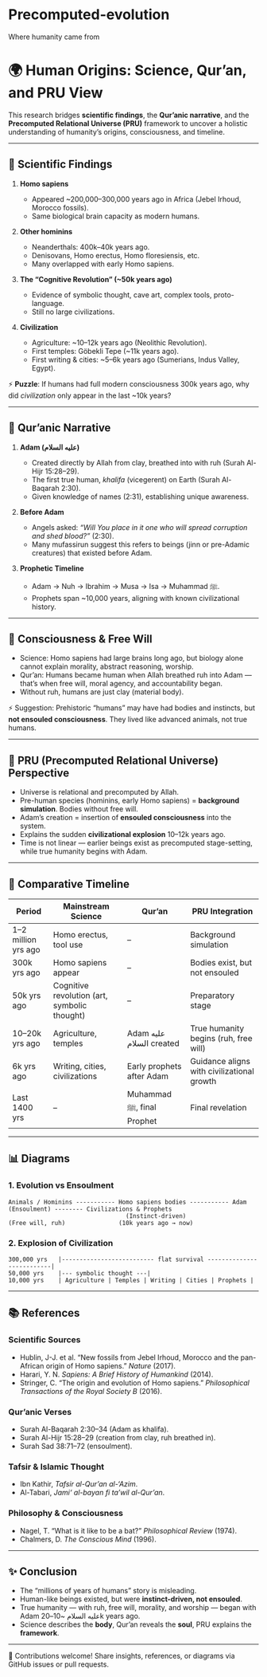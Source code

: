 # Precomputed-evolution
Where humanity came from
# 🌍 Human Origins: Science, Qur’an, and PRU View

This research bridges **scientific findings**, the **Qur’anic narrative**, and the **Precomputed Relational Universe (PRU)** framework to uncover a holistic understanding of humanity’s origins, consciousness, and timeline.

---

## 🔬 Scientific Findings

1. **Homo sapiens**  
   - Appeared ~200,000–300,000 years ago in Africa (Jebel Irhoud, Morocco fossils).  
   - Same biological brain capacity as modern humans.  

2. **Other hominins**  
   - Neanderthals: 400k–40k years ago.  
   - Denisovans, Homo erectus, Homo floresiensis, etc.  
   - Many overlapped with early Homo sapiens.  

3. **The “Cognitive Revolution” (~50k years ago)**  
   - Evidence of symbolic thought, cave art, complex tools, proto-language.  
   - Still no large civilizations.  

4. **Civilization**  
   - Agriculture: ~10–12k years ago (Neolithic Revolution).  
   - First temples: Göbekli Tepe (~11k years ago).  
   - First writing & cities: ~5–6k years ago (Sumerians, Indus Valley, Egypt).  

⚡ **Puzzle**: If humans had full modern consciousness 300k years ago, why did *civilization* only appear in the last ~10k years?  

---

## 📖 Qur’anic Narrative

1. **Adam (عليه السلام)**  
   - Created directly by Allah from clay, breathed into with ruh (Surah Al-Hijr 15:28–29).  
   - The first true human, *khalifa* (vicegerent) on Earth (Surah Al-Baqarah 2:30).  
   - Given knowledge of names (2:31), establishing unique awareness.  

2. **Before Adam**  
   - Angels asked: *“Will You place in it one who will spread corruption and shed blood?”* (2:30).  
   - Many mufassirun suggest this refers to beings (jinn or pre-Adamic creatures) that existed before Adam.  

3. **Prophetic Timeline**  
   - Adam → Nuh → Ibrahim → Musa → Isa → Muhammad ﷺ.  
   - Prophets span ~10,000 years, aligning with known civilizational history.  

---

## 🧠 Consciousness & Free Will

- Science: Homo sapiens had large brains long ago, but biology alone cannot explain morality, abstract reasoning, worship.  
- Qur’an: Humans became human when Allah breathed ruh into Adam — that’s when free will, moral agency, and accountability began.  
- Without ruh, humans are just clay (material body).  

⚡ Suggestion: Prehistoric “humans” may have had bodies and instincts, but **not ensouled consciousness**. They lived like advanced animals, not true humans.  

---

## 🌌 PRU (Precomputed Relational Universe) Perspective

- Universe is relational and precomputed by Allah.  
- Pre-human species (hominins, early Homo sapiens) = **background simulation**. Bodies without free will.  
- Adam’s creation = insertion of **ensouled consciousness** into the system.  
- Explains the sudden **civilizational explosion** 10–12k years ago.  
- Time is not linear — earlier beings exist as precomputed stage-setting, while true humanity begins with Adam.  

---

## 🧾 Comparative Timeline

| Period | Mainstream Science | Qur’an | PRU Integration |
|--------|--------------------|--------|-----------------|
| 1–2 million yrs ago | Homo erectus, tool use | – | Background simulation |
| 300k yrs ago | Homo sapiens appear | – | Bodies exist, but not ensouled |
| 50k yrs ago | Cognitive revolution (art, symbolic thought) | – | Preparatory stage |
| 10–20k yrs ago | Agriculture, temples | Adam عليه السلام created | True humanity begins (ruh, free will) |
| 6k yrs ago | Writing, cities, civilizations | Early prophets after Adam | Guidance aligns with civilizational growth |
| Last 1400 yrs | – | Muhammad ﷺ, final Prophet | Final revelation |

---

## 📊 Diagrams

### 1. Evolution vs Ensoulment
```
Animals / Hominins ----------- Homo sapiens bodies ----------- Adam (Ensoulment) -------- Civilizations & Prophets
                                 (Instinct-driven)                  (Free will, ruh)               (10k years ago → now)
```

### 2. Explosion of Civilization
```
300,000 yrs   |-------------------------- flat survival --------------------------|  
50,000 yrs    |--- symbolic thought ---|  
10,000 yrs    | Agriculture | Temples | Writing | Cities | Prophets |
```

---

## 📚 References

### Scientific Sources
- Hublin, J-J. et al. “New fossils from Jebel Irhoud, Morocco and the pan-African origin of Homo sapiens.” *Nature* (2017).  
- Harari, Y. N. *Sapiens: A Brief History of Humankind* (2014).  
- Stringer, C. “The origin and evolution of Homo sapiens.” *Philosophical Transactions of the Royal Society B* (2016).  

### Qur’anic Verses
- Surah Al-Baqarah 2:30–34 (Adam as khalifa).  
- Surah Al-Hijr 15:28–29 (creation from clay, ruh breathed in).  
- Surah Sad 38:71–72 (ensoulment).  

### Tafsir & Islamic Thought
- Ibn Kathir, *Tafsir al-Qur’an al-‘Azim*.  
- Al-Tabari, *Jami‘ al-bayan fi ta’wil al-Qur’an*.  

### Philosophy & Consciousness
- Nagel, T. “What is it like to be a bat?” *Philosophical Review* (1974).  
- Chalmers, D. *The Conscious Mind* (1996).  

---

## ✨ Conclusion

- The “millions of years of humans” story is misleading.  
- Human-like beings existed, but were **instinct-driven, not ensouled**.  
- True humanity — with ruh, free will, morality, and worship — began with Adam عليه السلام ~10–20k years ago.  
- Science describes the **body**, Qur’an reveals the **soul**, PRU explains the **framework**.  

---

🤝 Contributions welcome! Share insights, references, or diagrams via GitHub issues or pull requests.  
